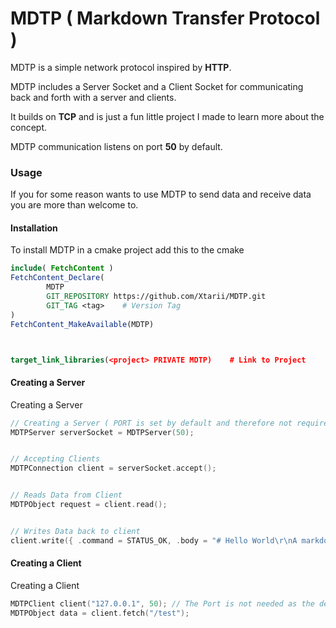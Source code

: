 # MDTP ( Markdown Transfer Protocol )

MDTP is a simple network protocol inspired by **HTTP**.

MDTP includes a Server Socket and a Client Socket for
communicating back and forth with a server and clients.

It builds on **TCP** and is just a fun little project
I made to learn more about the concept.

MDTP communication listens on port **50** by default.





### Usage

If you for some reason wants to use MDTP to send data
and receive data you are more than welcome to.



#### Installation

To install MDTP in a cmake project add this to the cmake
```cmake
include( FetchContent )
FetchContent_Declare(
        MDTP
        GIT_REPOSITORY https://github.com/Xtarii/MDTP.git
        GIT_TAG <tag>    # Version Tag
)
FetchContent_MakeAvailable(MDTP)



target_link_libraries(<project> PRIVATE MDTP)    # Link to Project
```



#### Creating a Server

Creating a Server
```cpp
// Creating a Server ( PORT is set by default and therefore not required )
MDTPServer serverSocket = MDTPServer(50);


// Accepting Clients
MDTPConnection client = serverSocket.accept();


// Reads Data from Client
MDTPObject request = client.read();


// Writes Data back to client
client.write({ .command = STATUS_OK, .body = "# Hello World\r\nA markdown protocol" });
```



#### Creating a Client

Creating a Client
```cpp
MDTPClient client("127.0.0.1", 50); // The Port is not needed as the default is 50
MDTPObject data = client.fetch("/test");
```
